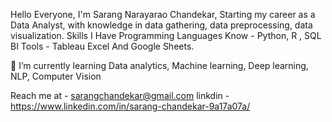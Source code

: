 Hello Everyone,
I'm Sarang Narayarao Chandekar, Starting my career as a Data Analyst, with knowledge in data gathering, data preprocessing, data visualization.
Skills I Have
Programming Languages Know - Python, R , SQL
BI Tools - Tableau
Excel And Google Sheets.

🌱 I’m currently learning Data analytics, Machine learning, Deep learning, NLP, Computer Vision

Reach me at - sarangchandekar@gmail.com
linkdin - https://www.linkedin.com/in/sarang-chandekar-9a17a07a/
